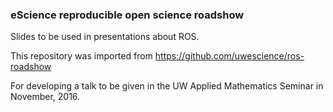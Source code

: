 ### eScience reproducible open science roadshow

Slides to be used in presentations about ROS.

This repository was imported from https://github.com/uwescience/ros-roadshow

For developing a talk to be given in the UW Applied Mathematics Seminar in November, 2016.

